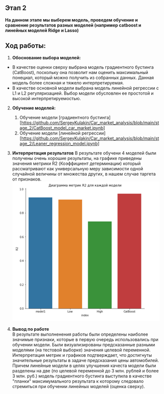 ## Этап 2

**На данном этапе мы выберем модель, проведем обучение и сравнение результатов разных моделей (например catboost и линейных моделей Ridge и Lasso)**

## Ход работы:

1. **Обоснование выбора моделей:**
  - В качестве оценки сверху выбрана модель градиентного бустинга (CatBoost), поскольку она позволит нам оценить максимальный понециал, который можно получить из собранных данных. Данная модель более сложная и тяжело интерпретируемая.
  - В качестве основной модели выбрана модель линейной регрессии с L1 и L2 регуляризацией. Выбор модели обусловлен ее простотой и высокой интерпретируемостью.  
  
2. **Обучение моделей:**
    1) Обучение модели [градиентного бустинга][https://github.com/SergeyKulakin/Car_market_analysis/blob/main/stage_2/CatBoost_model_car_market.ipynb]
    2) Обучение модели [линейной регрессии][https://github.com/SergeyKulakin/Car_market_analysis/blob/main/stage_2/Leaner_regression_model.ipynb]

3. **Интерпретация результатов**
  В результате обучени 4 моделей были получены очень хорошие результаты, на графике приведены значения метрики R2 (Коэффициент детерминации) который рассматривают как универсальную меру зависимости одной случайной величины от множества других, в нашем случае таргета от признаков.
![Image alt](https://github.com/SergeyKulakin/Car_market_analysis/blob/98b9ece0c2812856756a617c0e33b1db3cdb832a/stage_2/screen/capture_20211226223932890.png)

4. **Вывод по работе**  
  В результате выполненения работы были определены наиболее значимые признаки, которые в первую очередь использовались при обучении модели.
  Были визуализированы предсказанные разными моделями (на тестовой выборке) значения целевой переменной. Интерпретация метрик и графиков подтверждает, что достигнуты значительные результаты в задаче предсказания цены автомобилей. Причем линейные модели в целях улучшения качеста модели были разделены на две (по целевой переменной до 3 млн. рублей и более 3 млн. руб.) модель градиентного бустинга выступила в качестве "планки" максимумального результата к которому следовало стремиться при обучении линейных моделей (оценка сверху). 
